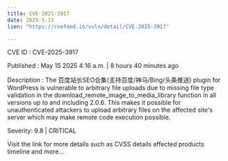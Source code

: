 ```yaml
---
title: CVE-2025-3917
date: 2025-5-15
lien: "https://cvefeed.io/vuln/detail/CVE-2025-3917"

---
```


CVE ID : CVE-2025-3917

Published :  May 15
2025
4:16 a.m. | 8 hours
40 minutes ago

Description : The 百度站长SEO合集(支持百度/神马/Bing/头条推送) plugin for WordPress is vulnerable to arbitrary file uploads due to missing file type validation in the download_remote_image_to_media_library function in all versions up to
and including
2.0.6. This makes it possible for unauthenticated attackers to upload arbitrary files on the affected site's server which may make remote code execution possible.

Severity: 9.8 | CRITICAL

Visit the link for more details
such as CVSS details
affected products
timeline
and more...

